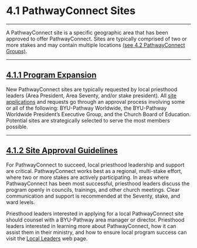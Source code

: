 
4\.1 PathwayConnect Sites
=========================




---






A PathwayConnect site is a specific geographic area that has been approved to offer PathwayConnect. Sites are typically comprised of two or more stakes and may contain multiple locations [(see 4\.2 PathwayConnect Groups)](https://www.byupathway.org/revised-student-handbook/4-2-pathwayconnect-groups-re).








---




[4\.1\.1 Program Expansion](#4-1-1-program-expansion)
-----------------------------------------------------




New PathwayConnect sites are typically requested by local priesthood leaders (Area President, Area Seventy, and/or stake president). All [site applications](https://www.byupathway.org/local-church-leaders) and requests go through an approval process involving some or all of the following: BYU\-Pathway Worldwide, the BYU\-Pathway Worldwide President’s Executive Group, and the Church Board of Education. Potential sites are strategically selected to serve the most members possible.








---




[4\.1\.2 Site Approval Guidelines](#4-1-2-site-approval-guidelines)
-------------------------------------------------------------------




For PathwayConnect to succeed, local priesthood leadership and support are critical. PathwayConnect works best as a regional, multi\-stake effort, where two or more stakes are actively participating. In areas where PathwayConnect has been most successful, priesthood leaders discuss the program openly in councils, trainings, and other church meetings. Clear communication and support is recommended at the Seventy, stake, and ward levels.


Priesthood leaders interested in applying for a local PathwayConnect site should counsel with a BYU\-Pathway area manager or director. Priesthood leaders interested in learning more about PathwayConnect, how it can assist them in their ministry, and how to ensure local program success can visit the [Local Leaders](https://www.byupathway.org/local-church-leaders) web page.
  







